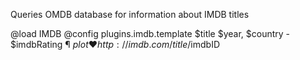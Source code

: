 Queries OMDB database for information about IMDB titles

@load IMDB
@config plugins.imdb.template $title $year, $country - $imdbRating ¶ $plot ♥ http://imdb.com/title/$imdbID
